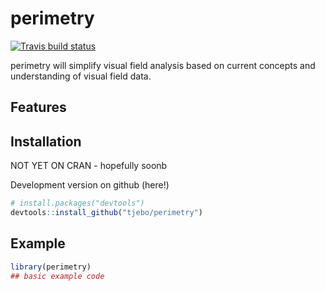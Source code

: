 
<!-- README.md is generated from README.Rmd. Please edit that file -->

# perimetry

<!-- badges: start -->

[![Travis build
status](https://travis-ci.com/tjebo/perimetry.svg?branch=master)](https://travis-ci.com/tjebo/perimetry)
<!-- badges: end -->

perimetry will simplify visual field analysis based on current concepts
and understanding of visual field data.

## Features

## Installation

NOT YET ON CRAN - hopefully soonb

Development version on github (here!)

``` r
# install.packages("devtools")
devtools::install_github("tjebo/perimetry")
```

## Example

``` r
library(perimetry)
## basic example code
```
